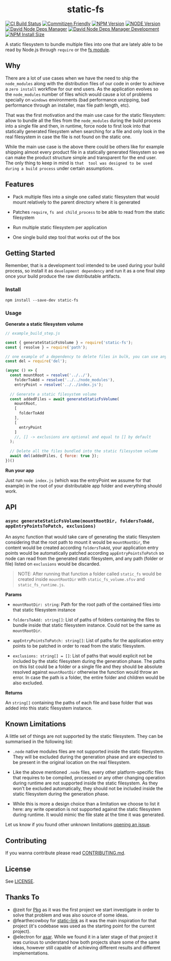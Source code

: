 <h1 align="center">
  static-fs
</h1> 

[![CI Build Status][ci-build-status-image]][ci-build-status-url]
[![Commitizen Friendly][commitizen-friendly-image]][commitizen-friendly-url]
[![NPM Version][npm-version-image]][npm-version-url]
[![NODE Version][node-version-image]][node-version-url]
[![David Node Deps Manager][david-node-deps-manager-image]][david-node-deps-manager-url]
[![David Node Deps Manager Development][david-node-deps-manager-dev-image]][david-node-deps-manager-dev-url]
[![NPM Install Size][npm-install-size-image]][npm-install-size-url]


A static filesystem to bundle multiple files into one that are lately
able to be read by Node.js through `require` or the [fs module](https://nodejs.org/api/fs.html).

## Why

There are a lot of use cases when we have the need to ship the `node_modules` 
along with the distribution files of our code in order to achieve a `zero install` 
workflow for our end users. As the application evolves so the `node_modules` number 
of files which would cause a lot of problems specially on `windows` environments 
(bad performance unzipping, bad performance through an installer,  max file path length, etc).

That was the first motivation and the main use case for the static filesystem: 
allow to bundle all the files from the `node_modules` during the build process into a single file 
and then, in runtime, force node to first look into that statically generated 
filesystem when searching for a file and only look in the real filesystem 
in case the file is not found on the static one.

While the main use case is the above there could be others like for example shipping almost 
every product file in a statically generated filesystem so we can make the product structure 
simple and transparent for the end user. The only thing to keep in mind is `that 
tool was designed to be used during a build process` under certain assumptions.

## Features

- Pack multiple files into a single one called static filesystem that would 
mount relatively to the parent directory where it is generated

- Patches `require`, `fs and child_process` to be able to read 
from the static filesystem

- Run multiple static filesystem per application

- One single build step tool that works out of the box

## Getting Started

Remember, that is a development tool intended to be used during your 
build process, so install it as `development dependency` and run it as 
a one final step once your build produce the raw distributable artifacts.

### Install

`npm install --save-dev static-fs`

### Usage

**Generate a static filesystem volume**
```javascript
// example_build_step.js

const { generateStaticFsVolume } = require('static-fs');
const { resolve } = require('path');

// one example of a dependency to delete files in bulk, you can use any other
const del = require('del');

(async () => {
  const mountRoot = resolve('../../'), 
    folderToAdd = resolve('../../node_modules'),
    entryPoint = resolve('../../index.js');
  
  // Generate a static filesystem volume
  const addedFiles = await generateStaticFsVolume(
    mountRoot,
    [
      folderToAdd
    ],
    [
      entryPoint
    ]
    //, [] -> exclusions are optional and equal to [] by default
  );
  
  // Delete all the files bundled into the static filesystem volume
  await del(addedFiles, { force: true });
})()
```

**Run your app**

Just run `node index.js` (which was the entryPoint we assume for that example) 
in the root of your distributable app folder and everything should work. 

## API

### `async generateStaticFsVolume(mountRootDir, foldersToAdd, appEntryPointsToPatch, exclusions)`

An async function that would take care of generating the static filesystem 
considering that the root path to mount it would be `mountRootDir`, the content 
would be created according `foldersToAdd`, your application entry points 
would be automatically patched according `appEntryPointsToPatch` so node can read 
from the generated static filesystem, and any path (folder or file) listed on `exclusions`
would be discarded.

> NOTE: After running that function a folder called `static_fs` would be 
created inside `mountRootDir` with `static_fs_volume.sfsv` and 
`static_fs_runtime.js`.

**Params** 

- `mountRootDir: string`: Path for the root path of the contained files 
into that static filesystem instance

- `foldersToAdd: string[]`: List of paths of folders containing the files 
to bundle inside that static filesystem instance. Could not be the same as 
`mountRootDir`.

- `appEntryPointsToPatch: string[]`: List of paths for the application entry points 
to be patched in order to read from the static filesystem.

- `exclusions: string[] = []`: List of paths that would explicit not be included by 
the static filesystem during the generation phase. The paths on this list could 
be a folder or a single file and they should be absolute resolved against 
`mountRootDir` otherwise the function would throw an error. In case the path 
is a folder, the entire folder and children would be also excluded. 

**Returns**

An `string[]` containing the paths of each file and base folder 
that was added into this static filesystem instance. 

## Known Limitations

A little set of things are not supported by the static filesystem. They can 
be summarised in the following list:

- `.node` native modules files are not supported inside the static filesystem. 
They will be excluded during the generation phase and are expected to be present 
in the original location on the real filesystem.

- Like the above mentioned `.node` files, every other platform-specific files that
requires to be compiled, processed or any other changing operation during runtime are 
not supported inside the static filesystem. As they won't be excluded automatically, 
they should not be included inside the static filesystem during the generation phase. 

- While this is more a design choice than a limitation we choose to list it 
here: any write operation is not supported against the static filesystem during runtime.
It would mimic the file state at the time it was generated.

Let us know if you found other unknown limitations [opening an issue](https://github.com/mistic/static-fs/issues/new).

## Contributing

If you wanna contribute please read [CONTRIBUTING.md](https://github.com/mistic/static-fs/blob/master/CONTRIBUTING.md).

## License

See [LICENSE](https://github.com/mistic/static-fs/blob/master/LICENSE).

## Thanks To

- @zeit for [Pkg](https://github.com/zeit/pkg) as it was the first project we 
  start investigate in order to solve that problem and was also source of some ideas.
- @fearthecowboy for [static-link](https://github.com/fearthecowboy/static-link) as 
  it was the main inspiration for that project (it's codebase was used as the starting point for the current project).
- @electron for [asar](https://github.com/electron/asar). While we found it in a later stage 
  of that project it was curious to understand how both projects share some of the same ideas,
  however still capable of achieving different results and different implementations.
  
[ci-build-status-image]: https://dev.azure.com/static-fs/static-fs/_apis/build/status/mistic.static-fs?branchName=master 
[ci-build-status-url]: https://dev.azure.com/static-fs/static-fs/_build/latest?definitionId=1&branchName=master
[commitizen-friendly-image]: https://img.shields.io/badge/commitizen-friendly-brightgreen.svg
[commitizen-friendly-url]: http://commitizen.github.io/cz-cli
[npm-version-image]: https://img.shields.io/npm/v/static-fs
[npm-version-url]: https://www.npmjs.com/package/static-fs
[node-version-image]: https://img.shields.io/node/v/static-fs
[node-version-url]: https://nodejs.org/download/release/v10.19.0
[david-node-deps-manager-image]: https://img.shields.io/david/mistic/static-fs
[david-node-deps-manager-url]: https://david-dm.org/mistic/static-fs
[david-node-deps-manager-dev-image]: https://img.shields.io/david/dev/mistic/static-fs
[david-node-deps-manager-dev-url]: https://david-dm.org/mistic/static-fs?type=dev
[npm-install-size-image]: https://packagephobia.now.sh/badge?p=static-fs
[npm-install-size-url]: https://packagephobia.now.sh/result?p=static-fs
